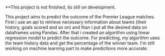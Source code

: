 **This project is not finished, its still on development.

This project aims to predict the outcome of the Premier League matches. First i use an api to retrieve necessary information about teams (their history, goals scored and so on) and than i put all the desired data on dataframes using Pandas. After that i created an algorithm using linear regression model to predict the outcome. For predicting, my algorithm uses the team history data and get the percentage of the winner team. I'm still working on machine learning part to make predictions more accurate.

